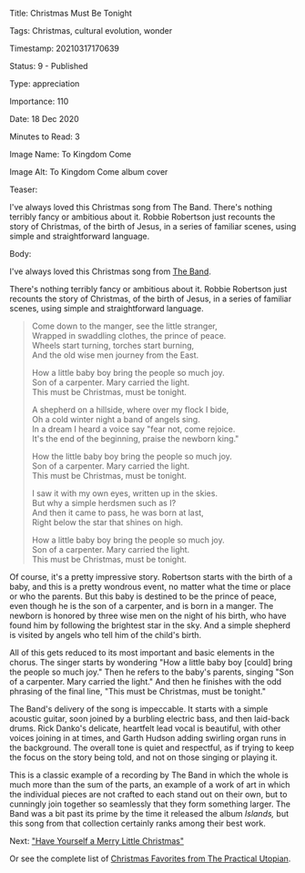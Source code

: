 Title:  Christmas Must Be Tonight

Tags:   Christmas, cultural evolution, wonder

Timestamp: 20210317170639

Status: 9 - Published

Type:   appreciation

Importance: 110

Date:   18 Dec 2020

Minutes to Read: 3

Image Name: To Kingdom Come

Image Alt: To Kingdom Come album cover

Teaser: 

I've always loved this Christmas song from The Band. There's nothing terribly fancy or ambitious about it. Robbie Robertson just recounts the story of Christmas, of the birth of Jesus, in a series of familiar scenes, using simple and straightforward language. 


Body: 

I've always loved this Christmas song from [The Band][tb]. 

There's nothing terribly fancy or ambitious about it. Robbie Robertson just recounts the story of Christmas, of the birth of Jesus, in a series of familiar scenes, using simple and straightforward language. 

> Come down to the manger, see the little stranger,  
> Wrapped in swaddling clothes, the prince of peace.  
> Wheels start turning, torches start burning,  
> And the old wise men journey from the East.  
>   
> How a little baby boy bring the people so much joy.  
> Son of a carpenter. Mary carried the light.  
> This must be Christmas, must be tonight.  
>   
> A shepherd on a hillside, where over my flock I bide,  
> Oh a cold winter night a band of angels sing.  
> In a dream I heard a voice say "fear not, come rejoice.  
> It's the end of the beginning, praise the newborn king."  
>   
> How the little baby boy bring the people so much joy.  
> Son of a carpenter. Mary carried the light.  
> This must be Christmas, must be tonight.  
>   
> I saw it with my own eyes, written up in the skies.  
> But why a simple herdsmen such as I?  
> And then it came to pass, he was born at last,  
> Right below the star that shines on high.  
>   
> How a little baby boy bring the people so much joy.  
> Son of a carpenter. Mary carried the light.  
> This must be Christmas, must be tonight.

Of course, it's a pretty impressive story. Robertson starts with the birth of a baby, and this is a pretty wondrous event, no matter what the time or place or who the parents. But this baby is destined to be the prince of peace, even though he is the son of a carpenter, and is born in a manger. The newborn is honored by three wise men on the night of his birth, who have found him by following the brightest star in the sky. And a simple shepherd is visited by angels who tell him of the child's birth. 

All of this gets reduced to its most important and basic elements in the chorus. The singer starts by wondering "How a little baby boy [could] bring the people so much joy." Then he refers to the baby's parents, singing "Son of a carpenter. Mary carried the light." And then he finishes with the odd phrasing of the final line, "This must be Christmas, must be tonight." 

The Band's delivery of the song is impeccable. It starts with a simple acoustic guitar, soon joined by a burbling electric bass, and then laid-back drums. Rick Danko's delicate, heartfelt lead vocal is beautiful, with other voices joining in at times, and Garth Hudson adding swirling organ runs in the background. The overall tone is quiet and respectful, as if trying to keep the focus on the story being told, and not on those singing or playing it. 

This is a classic example of a recording by The Band in which the whole is much more than the sum of the parts, an example of a work of art in which the individual pieces are not crafted to each stand out on their own, but to cunningly join together so seamlessly that they form something larger. The Band was a bit past its prime by the time it released the album *Islands,* but this song from that collection certainly ranks among their best work. 

Next: ["Have Yourself a Merry Little Christmas"](have-yourself-a-merry-little-christmas.html)

Or see the complete list of [Christmas Favorites from The Practical Utopian](christmas-favorites-from-the-practical-utopian.html).

[tb]: http://www.reasontorock.com/artists/band.html
